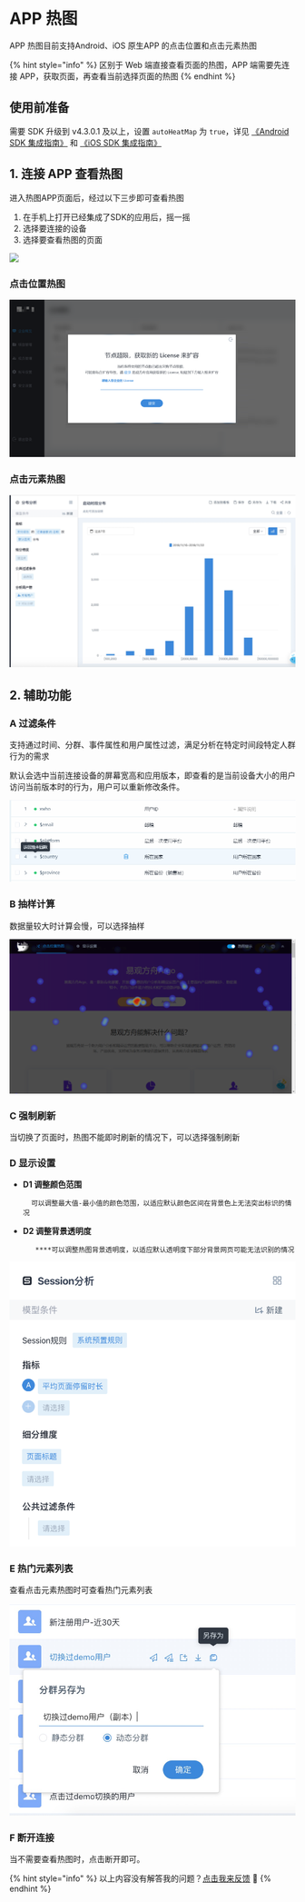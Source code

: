 # APP 热图

APP 热图目前支持Android、iOS 原生APP 的点击位置和点击元素热图

{% hint style="info" %}
区别于 Web 端直接查看页面的热图，APP 端需要先连接 APP，获取页面，再查看当前选择页面的热图
{% endhint %}

## 使用前准备

需要 SDK 升级到 v4.3.0.1 及以上，设置 `autoHeatMap` 为 `true`，详见 [《Android SDK 集成指南》](../../../integration/sdk/android/#she-zhi-re-tu-cai-ji) 和 [《iOS SDK 集成指南》](../../../integration/sdk/ios/#she-zhi-re-tu-cai-ji)

## 1. 连接 APP 查看热图

进入热图APP页面后，经过以下三步即可查看热图

1. 在手机上打开已经集成了SDK的应用后，摇一摇
2. 选择要连接的设备
3. 选择要查看热图的页面

![](../../../.gitbook/assets/app.gif)

### 点击位置热图

![](../../../.gitbook/assets/image%20%28259%29.png)

### 点击元素热图

![](../../../.gitbook/assets/image%20%28143%29.png)

## 2. 辅助功能

### A 过滤条件

支持通过时间、分群、事件属性和用户属性过滤，满足分析在特定时间段特定人群行为的需求

默认会选中当前连接设备的屏幕宽高和应用版本，即查看的是当前设备大小的用户访问当前版本时的行为，用户可以重新修改条件。

![](../../../.gitbook/assets/image%20%28181%29.png)

### B 抽样计算

数据量较大时计算会慢，可以选择抽样

![](../../../.gitbook/assets/image%20%28168%29.png)

### C 强制刷新

当切换了页面时，热图不能即时刷新的情况下，可以选择强制刷新

### D 显示设置

* **D1 调整颜色范围**

        可以调整最大值-最小值的颜色范围，以适应默认颜色区间在背景色上无法突出标识的情况

* **D2 调整背景透明度**

         ****可以调整热图背景透明度，以适应默认透明度下部分背景网页可能无法识别的情况

![](../../../.gitbook/assets/image%20%28198%29.png)

### E 热门元素列表

查看点击元素热图时可查看热门元素列表

![](../../../.gitbook/assets/image%20%28249%29.png)

### F 断开连接

当不需要查看热图时，点击断开即可。

{% hint style="info" %}
以上内容没有解答我的问题？[点击我来反馈](https://support.qq.com/products/118522/) 🚀
{% endhint %}

